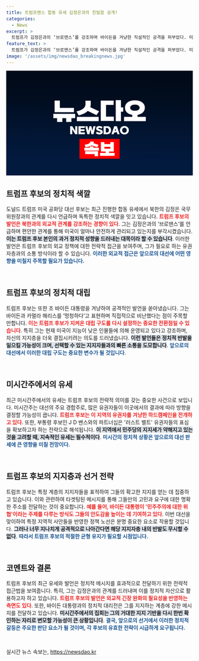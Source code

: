 ```yaml
---
title: 트럼프밴스 합동 유세 김정은과의 친밀함 공개!
categories:
  - News
excerpt: >
  트럼프가 김정은과의 ‘브로맨스’를 강조하며 바이든을 겨냥한 직설적인 공격을 퍼부었다. 미시간 유세에서 그가 전한 메시지는 민주당의 불안한 대선 판세와 맞물려 대선의 향방을 결정짓는 중요한 시점이 되고 있다. 
feature_text: >
  트럼프가 김정은과의 ‘브로맨스’를 강조하며 바이든을 겨냥한 직설적인 공격을 퍼부었다. 미시간 유세에서 그가 전한 메시지는 민주당의 불안한 대선 판세와 맞물려 대선의 향방을 결정짓는 중요한 시점이 되고 있다. 
image: '/assets/img/newsdao_breakingnews.jpg'
---
```


<p><img src="/assets/img/newsdao_breakingnews.jpg" alt="firstkoreanews 속보" /></p>

<h2 data-ke-size="size26">트럼프 후보의 정치적 색깔</h2>

<p data-ke-size="size16">도널드 트럼프 미국 공화당 대선 후보는 최근 진행한 합동 유세에서 북한의 김정은 국무위원장과의 관계를 다시 언급하며 독특한 정치적 색깔을 잇고 있습니다. <b><span style="color: #ee2323;">트럼프 후보의 발언은 북한과의 외교적 관계를 강조하는 경향이 있다</span></b>. 그는 김정은과의 ‘브로맨스’를 언급하며 편안한 관계를 통해 미국이 얼마나 안전하게 관리되고 있는지를 부각시켰습니다. <b><span style="background-color: #21538527;">이는 트럼프 후보 본인의 과거 정치적 성향을 드러내는 대목이라 할 수 있습니다</span></b>. 이러한 발언은 트럼프 후보의 외교 정책에 대한 전략적 접근을 보여주며, 그가 필요로 하는 유권자층과의 소통 방식이라 할 수 있습니다. <b><span style="color: #1a5490;">이러한 외교적 접근은 앞으로의 대선에 어떤 영향을 미칠지 주목할 필요가 있습니다.</span></b></p>

<p data-ke-size="size16">&nbsp;</p>

<h2 data-ke-size="size26">트럼프 후보의 정치적 대립</h2>

<p data-ke-size="size16">트럼프 후보는 또한 조 바이든 대통령을 겨냥하여 공격적인 발언을 쏟아냈습니다. 그는 바이든과 카멀라 해리스를 ‘멍청하다’고 표현하며 직접적으로 비난했다는 점이 주목할 만합니다. <b><span style="color: #ee2323;">이는 트럼프 후보가 지켜온 대립 구도를 다시 설정하는 중요한 전환점일 수 있습니다</span></b>. 특히 그는 현재 미국이 지능이 낮은 인물들에 의해 운영되고 있다고 강조하며, 자신의 지지층을 더욱 결집시키려는 의도를 드러냈습니다. <b><span style="background-color: #21538527;">이런 발언들은 정치적 반발을 일으킬 가능성이 크며, 선택할 수 있는 지지자들과의 빠른 소통을 도모합니다</span></b>. <b><span style="color: #1a5490;">앞으로의 대선에서 이러한 대립 구도는 중요한 변수가 될 것입니다</span></b>.</p>

<p data-ke-size="size16">&nbsp;</p>

<h2 data-ke-size="size26">미시간주에서의 유세</h2>

<p data-ke-size="size16">최근 미시간주에서의 유세는 트럼프 후보의 전략적 의미를 갖는 중요한 사건으로 보입니다. 미시간주는 대선의 주요 경합주로, 많은 유권자들이 이곳에서의 결과에 따라 방향을 결정할 가능성이 큽니다. <b><span style="color: #ee2323;">트럼프 후보는 이 지역의 유권자를 겨냥한 하드캠페인을 전개하고 있다</span></b>. 또한, 부통령 후보인 J D 밴스와의 파트너십은 '러스트 벨트' 유권자들의 표심을 확보하고자 하는 전략으로 해석됩니다. <b><span style="background-color: #21538527;">이 지역에서 민주당의 지지세가 약해지고 있는 것을 고려할 때, 지속적인 유세는 필수적이다</span></b>. <b><span style="color: #1a5490;">미시간의 정치적 상황은 앞으로의 대선 판세에 큰 영향을 미칠 전망이다.</span></b></p>

<p data-ke-size="size16">&nbsp;</p>

<h2 data-ke-size="size26">트럼프 후보의 지지층과 선거 전략</h2>

<p data-ke-size="size16">트럼프 후보는 특정 계층의 지지자들을 표적하여 그들의 확고한 지지를 얻는 데 집중하고 있습니다. 이와 관련하여 타겟팅된 메시지를 통해 그들만의 고민과 요구에 대한 명확한 주소를 전달하는 것이 중요합니다. <b><span style="color: #ee2323;">예를 들어, 바이든 대통령이 '민주주의에 대한 위협'이라는 주제를 다루는 방식도 그들의 안도감을 높이는 데 기여하고 있다</span></b>. 이번 대선을 맞이하여 특정 지역적 사안들을 반영한 정책 노선은 분명 중요한 요소로 작용할 것입니다. <b><span style="background-color: #21538527;">그러나 너무 지나치게 공격적으로 나아간다면 해당 지지자층 내의 반발도 무시할 수 없다</span></b>. <b><span style="color: #1a5490;">따라서 트럼프 후보의 적절한 균형 유지가 필요할 시점입니다.</span></b></p>

<p data-ke-size="size16">&nbsp;</p>

<h2 data-ke-size="size26">코멘트와 결론</h2>

<p data-ke-size="size16">트럼프 후보의 최근 유세와 발언은 정치적 메시지를 효과적으로 전달하기 위한 전략적 접근법을 보여줍니다. 특히, 그는 김정은과의 관계를 드러내며 이를 정치적 자산으로 활용하고자 하고 있습니다. <b><span style="color: #ee2323;">트럼프 후보의 발언은 외교적 긴장 완화의 필요성을 반영하는 측면도 있다</span></b>. 또한, 바이든 대통령과의 정치적 대리전은 그를 지지하는 계층에 강한 메시지를 전달하고 있습니다. <b><span style="background-color: #21538527;">미시간주에서의 집회는 그의 거대한 지지 기반을 다시 한번 확인하는 자리로 변모할 가능성이 큰 상황입니다</span></b>. <b><span style="color: #1a5490;">결국, 앞으로의 선거에서 이러한 정치적 갈등은 주요한 판단 요소가 될 것이며, 각 후보의 유효한 전략이 시급하게 요구됩니다.</span></b></p>

<p data-ke-size="size16">&nbsp;</p>
실시간 뉴스 속보는, <a href="https://newsdao.kr" rel="dofollow">https://newsdao.kr</a>


